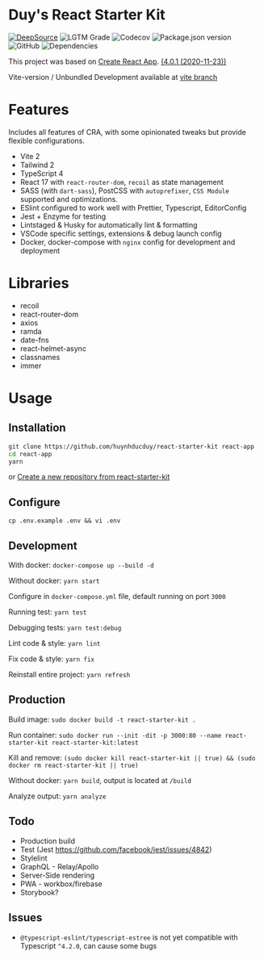 # Duy's React Starter Kit

[![DeepSource](https://deepsource.io/gh/huynhducduy/react-starter-kit.svg/?label=resolved+issues)](https://deepsource.io/gh/huynhducduy/react-starter-kit/?ref=repository-badge)
![LGTM Grade](https://img.shields.io/lgtm/grade/javascript/github/huynhducduy/react-starter-kit?logo=lgtm)
![Codecov](https://img.shields.io/codecov/c/github/huynhducduy/react-starter-kit?logo=codecov&token=VLMIXK11LQ)
![Package.json version](https://img.shields.io/github/package-json/v/huynhducduy/react-starter-kit)
![GitHub](https://img.shields.io/github/license/huynhducduy/react-starter-kit)
![Dependencies](https://david-dm.org/huynhducduy/react-starter-kit.svg)

This project was based on [Create React App](https://github.com/facebook/create-react-app). [(4.0.1 (2020-11-23))](https://github.com/facebook/create-react-app/blob/master/CHANGELOG.md)

Vite-version / Unbundled Development available at [vite branch](https://github.com/huynhducduy/react-starter-kit/tree/vite)

# Features

Includes all features of CRA, with some opinionated tweaks but provide flexible configurations.

- Vite 2
- Tailwind 2
- TypeScript 4
- React 17 with `react-router-dom`, `recoil` as state management
- SASS (with `dart-sass`), PostCSS with `autoprefixer`, `CSS Module` supported and optimizations.
- ESlint configured to work well with Prettier, Typescript, EditorConfig
- Jest + Enzyme for testing
- Lintstaged & Husky for automatically lint & formatting
- VSCode specific settings, extensions & debug launch config
- Docker, docker-compose with `nginx` config for development and deployment

# Libraries

- recoil
- react-router-dom
- axios
- ramda
- date-fns
- react-helmet-async
- classnames
- immer

# Usage

## Installation

```sh
git clone https://github.com/huynhducduy/react-starter-kit react-app
cd react-app
yarn
```

or [Create a new repository from react-starter-kit](https://github.com/huynhducduy/react-starter-kit/generate')

## Configure

`cp .env.example .env && vi .env`

## Development

With docker: `docker-compose up --build -d`

Without docker: `yarn start`

Configure in `docker-compose.yml` file, default running on port `3000`

Running test: `yarn test`

Debugging tests: `yarn test:debug`

Lint code & style: `yarn lint`

Fix code & style: `yarn fix`

Reinstall entire project: `yarn refresh`

## Production

Build image: `sudo docker build -t react-starter-kit .`

Run container: `sudo docker run --init -dit -p 3000:80 --name react-starter-kit react-starter-kit:latest`

Kill and remove: `(sudo docker kill react-starter-kit || true) && (sudo docker rm react-starter-kit || true)`

Without docker: `yarn build`, output is located at `/build`

Analyze output: `yarn analyze`

## Todo

- Production build
- Test (Jest https://github.com/facebook/jest/issues/4842)
- Stylelint
- GraphQL - Relay/Apollo
- Server-Side rendering
- PWA - workbox/firebase
- Storybook?

## Issues

- `@typescript-eslint/typescript-estree` is not yet compatible with Typescript `^4.2.0`, can cause some bugs
